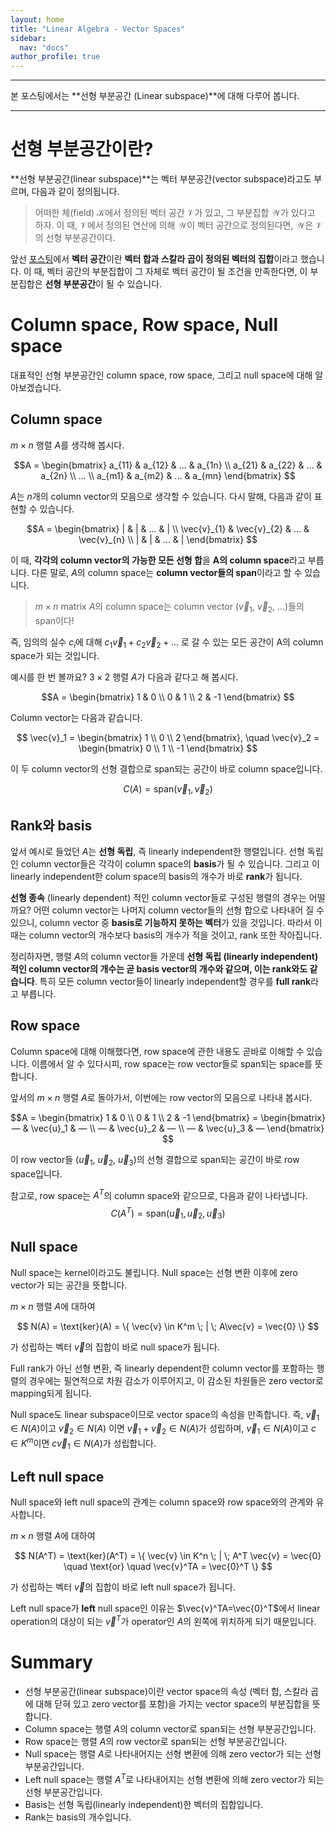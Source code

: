 ```yaml
---
layout: home
title: "Linear Algebra - Vector Spaces"
sidebar:
  nav: "docs"
author_profile: true
---
```


---

본 포스팅에서는 **선형 부분공간 (Linear subspace)**에 대해 다루어 봅니다.

***

# 선형 부분공간이란?

**선형 부분공간(linear subspace)**는 벡터 부분공간(vector subspace)라고도 부르며, 다음과 같이 정의됩니다.

> 어떠한 체(field) $\mathcal{K}$에서 정의된 벡터 공간 $\mathcal{V}$가 있고, 그 부분집합 $\mathcal{W}$가 있다고 하자. 이 때, $\mathcal{V}$에서 정의된 연산에 의해 $\mathcal{W}$이 벡터 공간으로 정의된다면, $\mathcal{W}$은 $\mathcal{V}$의 선형 부분공간이다.

앞선 [포스팅](https://youngwoong-cho.github.io/Vector_Spaces/)에서 **벡터 공간**이란 **벡터 합과 스칼라 곱이 정의된 벡터의 집합**이라고 했습니다. 이 때, 벡터 공간의 부분집합이 그 자체로 벡터 공간이 될 조건을 만족한다면, 이 부분집합은 **선형 부분공간**이 될 수 있습니다.

# Column space, Row space, Null space
대표적인 선형 부분공간인 column space, row space, 그리고 null space에 대해 알아보겠습니다.

## Column space
$m \times n$ 행렬 $A$를 생각해 봅시다.

$$A = 
\begin{bmatrix}
a_{11} & a_{12} & ... & a_{1n} \\
a_{21} & a_{22} & ... & a_{2n} \\
... \\
a_{m1} & a_{m2} & ... & a_{mn}
\end{bmatrix}
$$

$A$는 $n$개의 column vector의 모음으로 생각할 수 있습니다. 다시 말해, 다음과 같이 표현할 수 있습니다.

$$A = 
\begin{bmatrix}
| & | & ... & | \\
\vec{v}_{1} & \vec{v}_{2} & ... & \vec{v}_{n} \\
| & | & ... & |
\end{bmatrix}
$$

이 때, **각각의 column vector의 가능한 모든 선형 합**을 **A의 column space**라고 부릅니다. 다른 말로, $A$의 column space는 **column vector들의 span**이라고 할 수 있습니다.

> $m \times n$ matrix $A$의 column space는 column vector ($\vec{v}_1$, $\vec{v}_2$, ...)들의 span이다!

즉, 임의의 실수 $c_i$에 대해 $c_1 \vec{v}_1 + c_2 \vec{v}_2 + ...$ 로 갈 수 있는 모든 공간이 A의 column space가 되는 것입니다.

예시를 한 번 볼까요? $3 \times 2$ 행렬 $A$가 다음과 같다고 해 봅시다.

$$A = 
\begin{bmatrix}
1 & 0 \\
0 & 1 \\
2 & -1
\end{bmatrix}
$$

Column vector는 다음과 같습니다.

$$
\vec{v}_1 = \begin{bmatrix}
1 \\
0 \\
2
\end{bmatrix}, \quad
\vec{v}_2 = \begin{bmatrix}
0 \\
1 \\
-1
\end{bmatrix}
$$

이 두 column vector의 선형 결합으로 span되는 공간이 바로 column space입니다.

$$
C(A) = \text{span}(\vec{v}_1, \vec{v}_2)
$$

## Rank와 basis
앞서 예시로 들었던 $A$는 **선형 독립**, 즉 linearly independent한 행렬입니다. 선형 독립인 column vector들은 각각이 column space의 **basis**가 될 수 있습니다. 그리고 이 linearly independent한 colum space의 basis의 개수가 바로 **rank**가 됩니다.


**선형 종속** (linearly dependent) 적인 column vector들로 구성된 행렬의 경우는 어떨까요? 어떤 column vector는 나머지 column vector들의 선형 합으로 나타내어 질 수 있으니, column vector 중 **basis로 기능하지 못하는 벡터**가 있을 것입니다. 따라서 이 때는 column vector의 개수보다 basis의 개수가 적을 것이고, rank 또한 작아집니다.

정리하자면, 행렬 $A$의 column vector들 가운데 **선형 독립 (linearly independent) 적인 column vector의 개수는 곧 basis vector의 개수와 같으며, 이는 rank와도 같습니다**. 특히 모든 column vector들이 linearly independent할 경우를 **full rank**라고 부릅니다.

## Row space
Column space에 대해 이해했다면, row space에 관한 내용도 곧바로 이해할 수 있습니다. 이름에서 알 수 있다시피, row space는 row vector들로 span되는 space를 뜻합니다.

앞서의 $m \times n$ 행렬 $A$로 돌아가서, 이번에는 row vector의 모음으로 나타내 봅시다.

$$A = 
\begin{bmatrix}
1 & 0 \\
0 & 1 \\
2 & -1
\end{bmatrix} =
\begin{bmatrix}
— & \vec{u}_1 & — \\
— & \vec{u}_2 & — \\
— & \vec{u}_3 & —
\end{bmatrix}
$$

이 row vector들 ($\vec{u}_1$, $\vec{u}_2$, $\vec{u}_3$)의 선형 결합으로 span되는 공간이 바로 row space입니다.

참고로, row space는 $A^T$의 column space와 같으므로, 다음과 같이 나타냅니다.
$$
C(A^T) = \text{span}(\vec{u}_1, \vec{u}_2, \vec{u}_3)
$$

## Null space
Null space는 kernel이라고도 불립니다. Null space는 선형 변환 이후에 zero vector가 되는 공간을 뜻합니다.

$m \times n$ 행렬 $A$에 대하여

$$
N(A) = \text{ker}(A) = \{ \vec{v} \in K^m \; | \; A\vec{v} = \vec{0} \}
$$

가 성립하는 벡터 $\vec{v}$의 집합이 바로 null space가 됩니다.

Full rank가 아닌 선형 변환, 즉 linearly dependent한 column vector를 포함하는 행렬의 경우에는 필연적으로 차원 감소가 이루어지고, 이 감소된 차원들은 zero vector로 mapping되게 됩니다.

Null space도 linear subspace이므로 vector space의 속성을 만족합니다. 즉, $\vec{v}_1 \in N(A)$이고 $\vec{v}_2 \in N(A)$ 이면 $\vec{v}_1 + \vec{v}_2 \in N(A)$가 성립하며, $\vec{v}_1 \in N(A)$이고 $c \in K^m$이면 $c\vec{v}_1 \in N(A)$가 성립합니다.

## Left null space
Null space와 left null space의 관계는 column space와 row space와의 관계와 유사합니다.

$m \times n$ 행렬 $A$에 대하여

$$
N(A^T) = \text{ker}(A^T) = \{ \vec{v} \in K^n \; | \; A^T \vec{v} = \vec{0} \quad \text{or} \quad \vec{v}^TA = \vec{0}^T \}
$$

가 성립하는 벡터 $\vec{v}$의 집합이 바로 left null space가 됩니다.

Left null space가 **left** null space인 이유는 $\vec{v}^TA=\vec{0}^T$에서 linear operation의 대상이 되는 $\vec{v}^T$가 operator인 $A$의 왼쪽에 위치하게 되기 때문입니다.

# Summary
- 선형 부분공간(linear subspace)이란 vector space의 속성 (벡터 합, 스칼라 곱에 대해 닫혀 있고 zero vector를 포함)을 가지는 vector space의 부분집합을 뜻합니다.
- Column space는 행렬 $A$의 column vector로 span되는 선형 부분공간입니다.
- Row space는 행렬 $A$의 row vector로 span되는 선형 부분공간입니다.
- Null space는 행렬 $A$로 나타내어지는 선형 변환에 의해 zero vector가 되는 선형 부분공간입니다.
- Left null space는 행렬 $A^T$로 나타내어지는 선형 변환에 의해 zero vector가 되는 선형 부분공간입니다.
- Basis는 선형 독립(linearly independent)한 벡터의 집합입니다.
- Rank는 basis의 개수입니다.